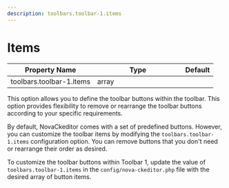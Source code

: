 ```yaml
---
description: toolbars.toolbar-1.items
---
```


# Items

<table><thead><tr><th>Property Name</th><th width="188.33333333333331">Type</th><th>Default</th></tr></thead><tbody><tr><td>toolbars.toolbar-1.items</td><td>array</td><td></td></tr></tbody></table>

This option allows you to define the toolbar buttons within the toolbar. This option provides flexibility to remove or rearrange the toolbar buttons according to your specific requirements.

By default, NovaCkeditor comes with a set of predefined buttons. However, you can customize the toolbar items by modifying the `toolbars.toolbar-1.items` configuration option. You can remove buttons that you don't need or rearrange their order as desired.

To customize the toolbar buttons within Toolbar 1, update the value of `toolbars.toolbar-1.items` in the `config/nova-ckeditor.php` file with the desired array of button items.





